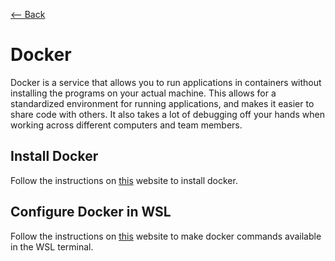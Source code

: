 [<-- Back](/README.md)

# Docker

Docker is a service that allows you to run applications in containers without installing the programs on your actual machine. This allows for a standardized environment for running applications, and makes it easier to share code with others. It also takes a lot of debugging off your hands when working across different computers and team members.

## Install Docker

Follow the instructions on [this](https://docs.docker.com/desktop/install/windows-install/) website to install docker.

## Configure Docker in WSL

Follow the instructions on [this](https://docs.docker.com/desktop/wsl/) website to make docker commands available in the WSL terminal.
